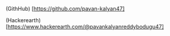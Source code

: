 
(GithHub) [https://github.com/pavan-kalyan47]

(Hackerearth) [https://www.hackerearth.com/@pavankalyanreddybodugu47]
